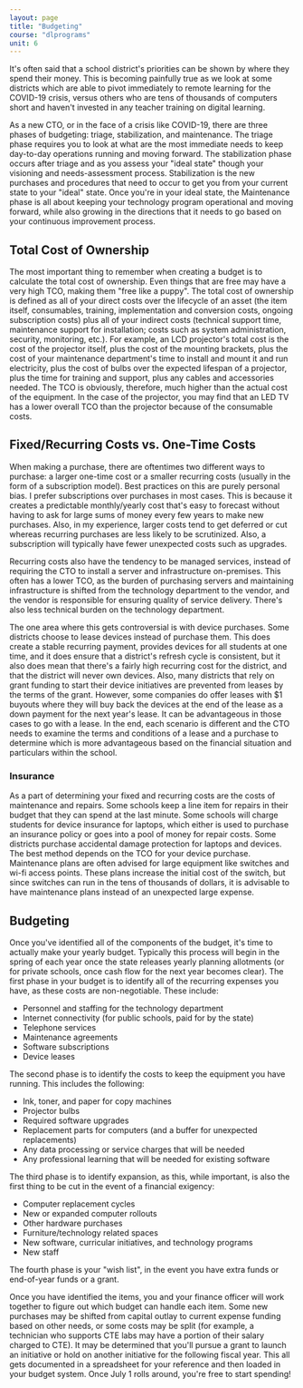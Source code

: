 ```yaml
---
layout: page
title: "Budgeting"
course: "dlprograms"
unit: 6
---
```

It's often said that a school district's priorities can be shown by where they spend their money. This is becoming painfully true as we look at some districts which are able to pivot immediately to remote learning for the COVID-19 crisis, versus others who are tens of thousands of computers short and haven't invested in any teacher training on digital learning.

As a new CTO, or in the face of a crisis like COVID-19, there are three phases of budgeting: triage, stabilization, and maintenance. The triage phase requires you to look at what are the most immediate needs to keep day-to-day operations running and moving forward. The stabilization phase occurs after triage and as you assess your "ideal state" though your visioning and needs-assessment process. Stabilization is the new purchases and procedures that need to occur to get you from your current state to your "ideal" state. Once you're in your ideal state, the Maintenance phase is all about keeping your technology program operational and moving forward, while also growing in the directions that it needs to go based on your continuous improvement process.

## Total Cost of Ownership
The most important thing to remember when creating a budget is to calculate the total cost of ownership. Even things that are free may have a very high TCO, making them "free like a puppy". The total cost of ownership is defined as all of your direct costs over the lifecycle of an asset (the item itself, consumables, training, implementation and conversion costs, ongoing subscription costs) plus all of your indirect costs (technical support time, maintenance support for installation; costs such as system administration, security, monitoring, etc.). For example, an LCD projector's total cost is the cost of the projector itself, plus the cost of the mounting brackets, plus the cost of your maintenance department's time to install and mount it and run electricity, plus the cost of bulbs over the expected lifespan of a projector, plus the time for training and support, plus any cables and accessories needed. The TCO is obviously, therefore, much higher than the actual cost of the equipment. In the case of the projector, you may find that an LED TV has a lower overall TCO than the projector because of the consumable costs. 

## Fixed/Recurring Costs vs. One-Time Costs
When making a purchase, there are oftentimes two different ways to purchase: a larger one-time cost or a smaller recurring costs (usually in the form of a subscription model). Best practices on this are purely personal bias. I prefer subscriptions over purchases in most cases. This is because it creates a predictable monthly/yearly cost that's easy to forecast without having to ask for large sums of money every few years to make new purchases. Also, in my experience, larger costs tend to get deferred or cut whereas recurring purchases are less likely to be scrutinized. Also, a subscription will typically have fewer unexpected costs such as upgrades.

Recurring costs also have the tendency to be managed services, instead of requiring the CTO to install a server and infrastructure on-premises. This often has a lower TCO, as the burden of purchasing servers and maintaining infrastructure is shifted from the technology department to the vendor, and the vendor is responsible for ensuring quality of service delivery. There's also less technical burden on the technology department. 

The one area where this gets controversial is with device purchases. Some districts choose to lease devices instead of purchase them. This does create a stable recurring payment, provides devices for all students at one time, and it does ensure that a district's refresh cycle is consistent, but it also does mean that there's a fairly high recurring cost for the district, and that the district will never own devices. Also, many districts that rely on grant funding to start their device initiatives are prevented from leases by the terms of the grant. However, some companies do offer leases with $1 buyouts where they will buy back the devices at the end of the lease as a down payment for the next year's lease. It can be advantageous in those cases to go with a lease. In the end, each scenario is different and the CTO needs to examine the terms and conditions of a lease and a purchase to determine which is more advantageous based on the financial situation and particulars within the school. 

### Insurance
As a part of determining your fixed and recurring costs are the costs of maintenance and repairs. Some schools keep a line item for repairs in their budget that they can spend at the last minute. Some schools will charge students for device insurance for laptops, which either is used to purchase an insurance policy or goes into a pool of money for repair costs. Some districts purchase accidental damage protection for laptops and devices. The best method depends on the TCO for your device purchase. Maintenance plans are often advised for large equipment like switches and wi-fi access points. These plans increase the initial cost of the switch, but since switches can run in the tens of thousands of dollars, it is advisable to have maintenance plans instead of an unexpected large expense. 

## Budgeting
Once you've identified all of the components of the budget, it's time to actually make your yearly budget. Typically this process will begin in the spring of each year once the state releases yearly planning allotments (or for private schools, once cash flow for the next year becomes clear). The first phase in your budget is to identify all of the recurring expenses you have, as these costs are non-negotiable. These include:
* Personnel and staffing for the technology department
* Internet connectivity (for public schools, paid for by the state)
* Telephone services
* Maintenance agreements
* Software subscriptions
* Device leases 

The second phase is to identify the costs to keep the equipment you have running. This includes the following:
* Ink, toner, and paper for copy machines
* Projector bulbs
* Required software upgrades
* Replacement parts for computers (and a buffer for unexpected replacements)
* Any data processing or service charges that will be needed
* Any professional learning that will be needed for existing software

The third phase is to identify expansion, as this, while important, is also the first thing to be cut in the event of a financial exigency:
* Computer replacement cycles
* New or expanded computer rollouts
* Other hardware purchases
* Furniture/technology related spaces
* New software, curricular initiatives, and technology programs
* New staff

The fourth phase is your "wish list", in the event you have extra funds or end-of-year funds or a grant.

Once you have identified the items, you and your finance officer will work together to figure out which budget can handle each item. Some new purchases may be shifted from capital outlay to current expense funding based on other needs, or some costs may be split (for example, a technician who supports CTE labs may have a portion of their salary charged to CTE). It may be determined that you'll pursue a grant to launch an initiative or hold on another initiative for the following fiscal year. This all gets documented in a spreadsheet for your reference and then loaded in your budget system. Once July 1 rolls around, you're free to start spending! 